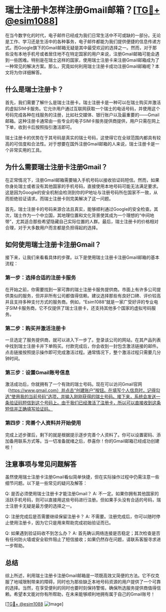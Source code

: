 # 瑞士注册卡怎样注册Gmail邮箱？[[TG💪+ @esim1088](https://t.me/s/esim1088)]

在当今数字化的时代，电子邮件已经成为我们日常生活中不可或缺的一部分。无论是工作、学习还是生活中的各种事务，电子邮件都能为我们提供便捷的信息传递方式。而Google旗下的Gmail邮箱无疑是其中最受欢迎的选择之一。然而，对于那些没有本地手机号或者居住地不在特定国家的用户来说，注册Gmail邮箱可能会遇到一些困难。特别是在瑞士这样的国家，使用瑞士注册卡来注册Gmail邮箱成为了一种常见的解决方案。那么，究竟如何利用瑞士注册卡成功注册Gmail邮箱呢？本文将为你详细解答。

## 什么是瑞士注册卡？

首先，我们需要了解什么是瑞士注册卡。瑞士注册卡是一种可以在瑞士购买并激活的虚拟SIM卡服务。它允许用户通过互联网获取一个瑞士的电话号码，并使用这个号码完成各种在线服务的注册，比如社交媒体、银行账户以及最重要的——Gmail邮箱。这种注册卡通常由一些专业的电子SIM卡服务提供商提供，用户只需在网上下单，收到卡后按照指引激活即可。

瑞士注册卡的优势在于其号码是真实的瑞士号码，这使得它在全球范围内都具有较高的可信度和合法性。对于想要在国外注册Gmail邮箱的人来说，瑞士注册卡是一个非常实用的工具。

## 为什么需要瑞士注册卡注册Gmail？

在正常情况下，注册Gmail邮箱需要输入手机号码以接收验证码短信。然而，如果你身处瑞士或者没有其他国家的手机号码，直接使用本地号码可能无法满足要求。这是因为Google的安全机制会检测到你的IP地址与注册号码所在国家不一致，从而拒绝验证请求。而瑞士注册卡则完美解决了这一问题。

首先，瑞士注册卡的号码来源合法且真实，能够顺利通过Google的安全检查。其次，瑞士作为一个中立国，其地理位置和文化背景使其成为一个理想的“中间地带”，尤其适合那些希望隐藏自己实际位置的人群。最后，瑞士注册卡的价格相对合理，对于大多数用户而言都是负担得起的选择。

## 如何使用瑞士注册卡注册Gmail？

接下来，让我们来看看具体的步骤。以下是使用瑞士注册卡注册Gmail邮箱的基本流程：

### 第一步：选择合适的注册卡服务

在开始之前，你需要找到一家可靠的瑞士注册卡服务提供商。市面上有许多公司提供类似的服务，但并非所有公司都值得信赖。建议选择那些有良好口碑、评价较高并且支持多种支付方式的服务商。例如，“Esim1088”就是一家广受好评的专业电子SIM卡服务商，它不仅提供了瑞士注册卡，还支持其他多个国家的虚拟号码服务。

### 第二步：购买并激活注册卡

一旦选定了服务提供商，就可以进入下一步了。登录该公司的网站，在其产品列表中找到瑞士注册卡并下单购买。付款完成后，你会收到一封包含激活链接的邮件。点击链接按照提示操作即可完成激活过程。通常情况下，整个激活过程只需要几分钟时间。

### 第三步：设置Gmail账号信息

激活成功后，你就拥有了一个有效的瑞士号码。现在可以访问Gmail官网（https://www.gmail.com）并点击“创建账户”按钮。在填写个人信息时，记得勾选“使用我的当前号码”选项，并输入刚刚获得的瑞士号码。接下来，系统会发送一条验证码短信到这个号码上。由于我们已经激活了注册卡，所以可以直接收到这条短信并正确填写验证码。

### 第四步：完善个人资料并开始使用

完成上述步骤后，剩下的就是根据提示逐步完善个人资料了。你可以设置密码、添加备用联系方式等。当一切准备就绪之后，恭喜你！你的Gmail邮箱已经成功创建啦！

## 注意事项与常见问题解答

虽然使用瑞士注册卡注册Gmail看似简单快捷，但在实际操作过程中仍需注意一些细节问题。以下是一些常见的疑问及解答：

Q: 是否必须使用瑞士注册卡才能注册Gmail？
A: 不一定。如果你拥有其他国家的活跃手机号码，则可以直接用这些号码进行注册。但如果手头没有合适的号码，瑞士注册卡无疑是最方便的选择之一。

Q: 注册完成后是否需要继续保留注册卡？
A: 不需要。注册完成后，你可以随时停止使用注册卡，因为它只是用来帮助完成初始验证而已。

Q: 如果遇到验证码收不到怎么办？
A: 首先确认网络连接是否稳定；其次检查是否有任何防火墙或安全软件阻止了短信接收；如果仍然存在问题，请联系客服寻求进一步帮助。

## 总结

综上所述，利用瑞士注册卡注册Gmail邮箱是一项既高效又简便的方法。它不仅克服了地域限制带来的障碍，同时也为那些缺乏本地号码资源的用户提供了一个可靠的选择。当然，在享受便利的同时也要时刻保持警惕，确保所选服务提供商值得信赖。希望本文能对你有所帮助，在未来能够顺利地拥有属于自己的Gmail账号！

[[TG💪+ @esim1088](https://t.me/s/esim1088) ![Image](https://i.postimg.cc/4NQfJmqS/Snipaste-2025-05-13-00-14-12.png)]